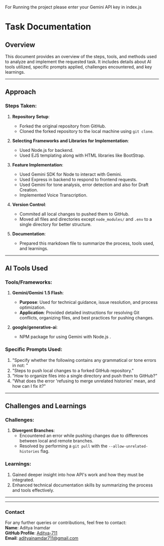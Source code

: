 For Running the project please enter your Gemini API key in index.js
# Task Documentation

## **Overview**
This document provides an overview of the steps, tools, and methods used to analyze and implement the requested task. It includes details about AI tools utilized, specific prompts applied, challenges encountered, and key learnings.

---

## **Approach**
### Steps Taken:
1. **Repository Setup**:
   - Forked the original repository from GitHub.
   - Cloned the forked repository to the local machine using `git clone`.

2. **Selecting Frameworks and Libraries for Implementation**:
   - Used Node.js for backend.
   - Used EJS templating along with HTML libraries like BootStrap.

3. **Feature Implementation**:
   - Used Gemini SDK for Node to interact with Gemini.
   - Used Express in backend to respond to frontend requests.
   - Used Gemini for tone analysis, error detection and also for Draft Creation.
   - Implemented Voice Transcription.

4. **Version Control**:
   - Commited all local changes to pushed them to GitHub.
   - Moved all files and directories except `node_modules/` and `.env` to a single directory for better structure.

6. **Documentation**:
   - Prepared this markdown file to summarize the process, tools used, and learnings.

---

## **AI Tools Used**
### Tools/Frameworks:
1. **Gemini/Gemini 1.5 Flash**:
   - **Purpose**: Used for technical guidance, issue resolution, and process optimization.
   - **Application**: Provided detailed instructions for resolving Git conflicts, organizing files, and best practices for pushing changes.

2. **google/generative-ai**:
   - NPM package for using Gemini with Node.js .


### Specific Prompts Used:
1. "Specify whether the following contains any grammatical or tone errors in not: "
2. "Steps to push local changes to a forked GitHub repository."
3. "How to organize files into a single directory and push them to GitHub?"
4. "What does the error 'refusing to merge unrelated histories' mean, and how can I fix it?"

---

## **Challenges and Learnings**
### Challenges:
1. **Divergent Branches**:
   - Encountered an error while pushing changes due to differences between local and remote branches.
   - Resolved by performing a `git pull` with the `--allow-unrelated-histories` flag.


### Learnings:
1. Gained deeper insight into how API's work and how they must be integrated.
2. Enhanced technical documentation skills by summarizing the process and tools effectively.

---


---

### **Contact**
For any further queries or contributions, feel free to contact:  
**Name**: Aditya Inamdar  
**GitHub Profile**: [Aditya-711](https://github.com/Aditya-711)  
**Email**: adityainamdar711@gmail.com
